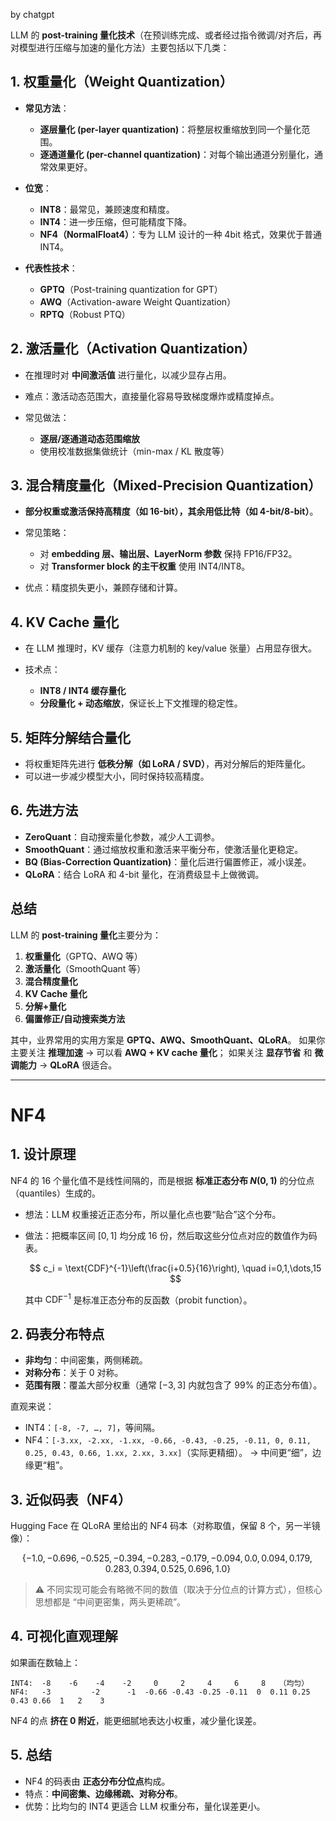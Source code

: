 by chatgpt

LLM 的 **post-training 量化技术**（在预训练完成、或者经过指令微调/对齐后，再对模型进行压缩与加速的量化方法）主要包括以下几类：

## 1. 权重量化（Weight Quantization）

* **常见方法**：

  * **逐层量化 (per-layer quantization)**：将整层权重缩放到同一个量化范围。
  * **逐通道量化 (per-channel quantization)**：对每个输出通道分别量化，通常效果更好。
* **位宽**：

  * **INT8**：最常见，兼顾速度和精度。
  * **INT4**：进一步压缩，但可能精度下降。
  * **NF4（NormalFloat4）**：专为 LLM 设计的一种 4bit 格式，效果优于普通 INT4。
* **代表性技术**：

  * **GPTQ**（Post-training quantization for GPT）
  * **AWQ**（Activation-aware Weight Quantization）
  * **RPTQ**（Robust PTQ）
 

## 2. 激活量化（Activation Quantization）

* 在推理时对 **中间激活值** 进行量化，以减少显存占用。
* 难点：激活动态范围大，直接量化容易导致梯度爆炸或精度掉点。
* 常见做法：

  * **逐层/逐通道动态范围缩放**
  * 使用校准数据集做统计（min-max / KL 散度等）
 

## 3. 混合精度量化（Mixed-Precision Quantization）

* **部分权重或激活保持高精度（如 16-bit），其余用低比特（如 4-bit/8-bit）**。
* 常见策略：

  * 对 **embedding 层、输出层、LayerNorm 参数** 保持 FP16/FP32。
  * 对 **Transformer block 的主干权重** 使用 INT4/INT8。
* 优点：精度损失更小，兼顾存储和计算。
 

## 4. KV Cache 量化

* 在 LLM 推理时，KV 缓存（注意力机制的 key/value 张量）占用显存很大。
* 技术点：

  * **INT8 / INT4 缓存量化**
  * **分段量化 + 动态缩放**，保证长上下文推理的稳定性。
 

## 5. 矩阵分解结合量化

* 将权重矩阵先进行 **低秩分解（如 LoRA / SVD）**，再对分解后的矩阵量化。
* 可以进一步减少模型大小，同时保持较高精度。
 
## 6. 先进方法

* **ZeroQuant**：自动搜索量化参数，减少人工调参。
* **SmoothQuant**：通过缩放权重和激活来平衡分布，使激活量化更稳定。
* **BQ (Bias-Correction Quantization)**：量化后进行偏置修正，减小误差。
* **QLoRA**：结合 LoRA 和 4-bit 量化，在消费级显卡上做微调。
 
## 总结

LLM 的 **post-training 量化**主要分为：

1. **权重量化**（GPTQ、AWQ 等）
2. **激活量化**（SmoothQuant 等）
3. **混合精度量化**
4. **KV Cache 量化**
5. **分解+量化**
6. **偏置修正/自动搜索类方法**

其中，业界常用的实用方案是 **GPTQ、AWQ、SmoothQuant、QLoRA**。
如果你主要关注 **推理加速** → 可以看 **AWQ + KV cache 量化**；
如果关注 **显存节省** 和 **微调能力** → **QLoRA** 很适合。

------

# NF4
 

## 1. 设计原理

NF4 的 16 个量化值不是线性间隔的，而是根据 **标准正态分布 $N(0,1)$** 的分位点（quantiles）生成的。

* 想法：LLM 权重接近正态分布，所以量化点也要“贴合”这个分布。
* 做法：把概率区间 $[0,1]$ 均分成 16 份，然后取这些分位点对应的数值作为码表。

  $$
  c_i = \text{CDF}^{-1}\left(\frac{i+0.5}{16}\right), \quad i=0,1,\dots,15
  $$

  其中 $\text{CDF}^{-1}$ 是标准正态分布的反函数（probit function）。
 

## 2. 码表分布特点

* **非均匀**：中间密集，两侧稀疏。
* **对称分布**：关于 0 对称。
* **范围有限**：覆盖大部分权重（通常 $[-3,3]$ 内就包含了 99% 的正态分布值）。

直观来说：

* INT4：`[-8, -7, …, 7]`，等间隔。
* NF4：`[-3.xx, -2.xx, -1.xx, -0.66, -0.43, -0.25, -0.11, 0, 0.11, 0.25, 0.43, 0.66, 1.xx, 2.xx, 3.xx]`（实际更精细）。
  → 中间更“细”，边缘更“粗”。
 

## 3. 近似码表（NF4）

Hugging Face 在 QLoRA 里给出的 NF4 码本（对称取值，保留 8 个，另一半镜像）：

$$
\{-1.0, -0.696, -0.525, -0.394, -0.283, -0.179, -0.094, 0.0, 0.094, 0.179, 0.283, 0.394, 0.525, 0.696, 1.0\}
$$

> ⚠️ 不同实现可能会有略微不同的数值（取决于分位点的计算方式），但核心思想都是 “中间更密集，两头更稀疏”。
 

## 4. 可视化直观理解

如果画在数轴上：

```
INT4:  -8    -6    -4    -2     0     2     4     6     8   （均匀）
NF4:   -3         -2      -1  -0.66 -0.43 -0.25 -0.11  0  0.11 0.25 0.43 0.66  1   2    3
```

NF4 的点 **挤在 0 附近**，能更细腻地表达小权重，减少量化误差。
 
## 5. 总结

* NF4 的码表由 **正态分布分位点**构成。
* 特点：**中间密集、边缘稀疏、对称分布**。
* 优势：比均匀的 INT4 更适合 LLM 权重分布，量化误差更小。
 
